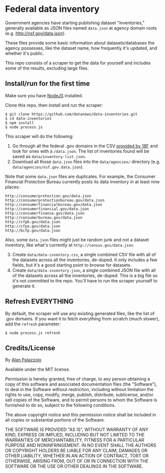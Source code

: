 # Federal data inventory

Government agencies have starting publishing dataset "inventories," generally available as JSON files named `data.json` at agency domain roots (e.g. http://nsf.gov/data.json).

These files provide some basic information about datasets/databases the agency possesses, like the dataset name, how frequently it's updated, and whether it's public.

This repo consists of a scraper to get the data for yourself and includes some of the results, excluding large files.

## Install/run for the first time

Make sure you have [NodeJS](http://nodejs.org/) installed.

Clone this repo, then install and run the scraper:

```
$ git clone https://github.com/datanews/data-inventories.git
$ cd data-inventories
$ npm install
$ node process.js
```

This scraper will do the following:

1. Go through all the federal .gov domains in the CSV [provided by 18F](https://18f.gsa.gov/2014/12/18/a-complete-list-of-gov-domains/) and look for ones with a `/data.json`.  The list of inventories found will be saved as `data/inventory-list.json`.
2. Download all those `data.json` files into the `data/agencies/` directory (e.g. `data/agencies/nsf.gov.data.json`).

Note that some `data.json` files are duplicates.  For example, the Consumer Financial Protection Bureau currently posts its data inventory in at least nine places:

```
http://consumerprotection.gov/data.json
http://consumerprotectionbureau.gov/data.json
http://consumerfinancialbureau.gov/data.json
http://consumerfinancial.gov/data.json
http://consumerfinance.gov/data.json
http://consumerbureau.gov/data.json
http://cfpb.gov/data.json
http://cfpa.gov/data.json
http://bcfp.gov/data.json
```

Also, some `data.json` files might just be random junk and not a dataset inventory, like what's currently at `http://census.gov/data.json`.

3. Create `data/data-inventory.csv`, a single combined CSV file with all of the datasets across all the inventories, de-duped.  It only includes a few fields, but it's a good starting point to browse for datasets.
4. Create `data/data-inventory.json`, a single combined JSON file with all of the datasets across all the inventories, de-duped.  This is a big file so it's not committed to the repo.  You'll have to run the scraper yourself to generate it.

## Refresh EVERYTHING

By default, the scraper will use any existing generated files, like the list of .gov domains.  If you want it to fetch everything from scratch (much slower), add the `refresh` parameter:

```
$ node process.js refresh
```

## Credits/License

By [Alan Palazzolo](https://github.com/zzolo)

Available under the MIT license.

Permission is hereby granted, free of charge, to any person obtaining a copy of this software and associated documentation files (the "Software"), to deal in the Software without restriction, including without limitation the rights to use, copy, modify, merge, publish, distribute, sublicense, and/or sell copies of the Software, and to permit persons to whom the Software is furnished to do so, subject to the following conditions.

The above copyright notice and this permission notice shall be included in all copies or substantial portions of the Software.

THE SOFTWARE IS PROVIDED "AS IS", WITHOUT WARRANTY OF ANY KIND, EXPRESS OR IMPLIED, INCLUDING BUT NOT LIMITED TO THE WARRANTIES OF MERCHANTABILITY, FITNESS FOR A PARTICULAR PURPOSE AND NONINFRINGEMENT. IN NO EVENT SHALL THE AUTHORS OR COPYRIGHT HOLDERS BE LIABLE FOR ANY CLAIM, DAMAGES OR OTHER LIABILITY, WHETHER IN AN ACTION OF CONTRACT, TORT OR OTHERWISE, ARISING FROM, OUT OF OR IN CONNECTION WITH THE SOFTWARE OR THE USE OR OTHER DEALINGS IN THE SOFTWARE.